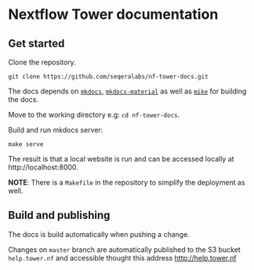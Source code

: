 # Nextflow Tower documentation 

## Get started

Clone the repository.
```
git clone https://github.com/seqeralabs/nf-tower-docs.git
```

The docs depends on [`mkdocs`](https://www.mkdocs.org/), [`mkdocs-material`](https://squidfunk.github.io/mkdocs-material/getting-started/) as well as [`mike`](https://github.com/jimporter/mike) for building the docs.


Move to the working directory e.g: `cd nf-tower-docs`.

Build and run mkdocs server:
```
make serve
```

The result is that a local website is run and can be accessed locally at http://localhost:8000.

**NOTE**: There is a `Makefile` in the repository to simplify the deployment as well.

## Build and publishing 

The docs is build automatically when pushing a change. 

Changes on `master` branch are automatically published to the S3 bucket `help.tower.nf` 
and accessible thought this address http://help.tower.nf

